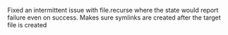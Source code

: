 Fixed an intermittent issue with file.recurse where the state would
report failure even on success. Makes sure symlinks are created
after the target file is created
